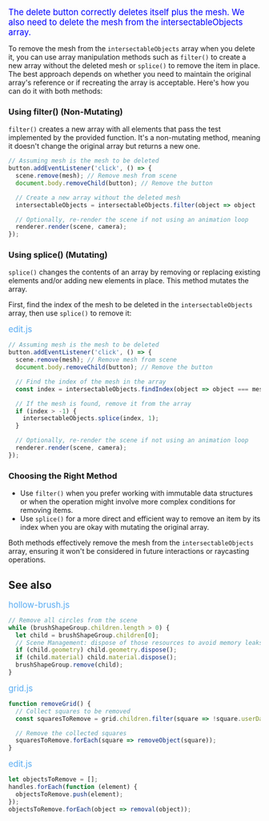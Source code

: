<span style="color:blue;font-size:larger;">The delete button correctly deletes itself plus the mesh.  We also need to delete the mesh from the intersectableObjects array.</span>

To remove the mesh from the `intersectableObjects` array when you delete it, you can use array manipulation methods such as `filter()` to create a new array without the deleted mesh or `splice()` to remove the item in place. The best approach depends on whether you need to maintain the original array's reference or if recreating the array is acceptable. Here's how you can do it with both methods:

### Using filter() (Non-Mutating)

`filter()` creates a new array with all elements that pass the test implemented by the provided function. It's a non-mutating method, meaning it doesn't change the original array but returns a new one.

```javascript
// Assuming mesh is the mesh to be deleted
button.addEventListener('click', () => {
  scene.remove(mesh); // Remove mesh from scene
  document.body.removeChild(button); // Remove the button

  // Create a new array without the deleted mesh
  intersectableObjects = intersectableObjects.filter(object => object !== mesh);

  // Optionally, re-render the scene if not using an animation loop
  renderer.render(scene, camera);
});
```

### Using splice() (Mutating)

`splice()` changes the contents of an array by removing or replacing existing elements and/or adding new elements in place. This method mutates the array.

First, find the index of the mesh to be deleted in the `intersectableObjects` array, then use `splice()` to remove it:

<span style="color:#59acf3;font-size:larger;">edit.js</span>

```javascript
// Assuming mesh is the mesh to be deleted
button.addEventListener('click', () => {
  scene.remove(mesh); // Remove mesh from scene
  document.body.removeChild(button); // Remove the button

  // Find the index of the mesh in the array
  const index = intersectableObjects.findIndex(object => object === mesh);

  // If the mesh is found, remove it from the array
  if (index > -1) {
    intersectableObjects.splice(index, 1);
  }

  // Optionally, re-render the scene if not using an animation loop
  renderer.render(scene, camera);
});
```

### Choosing the Right Method

- Use `filter()` when you prefer working with immutable data structures or when the operation might involve more complex conditions for removing items.
- Use `splice()` for a more direct and efficient way to remove an item by its index when you are okay with mutating the original array.

Both methods effectively remove the mesh from the `intersectableObjects` array, ensuring it won't be considered in future interactions or raycasting operations.

## See also

<span style="color:#59acf3;font-size:larger;">hollow-brush.js</span>

```js
// Remove all circles from the scene
while (brushShapeGroup.children.length > 0) {
  let child = brushShapeGroup.children[0];
  // Scene Management: dispose of those resources to avoid memory leaks
  if (child.geometry) child.geometry.dispose();
  if (child.material) child.material.dispose();
  brushShapeGroup.remove(child);
}
```

<span style="color:#59acf3;font-size:larger;">grid.js</span>

```js
function removeGrid() {
  // Collect squares to be removed
  const squaresToRemove = grid.children.filter(square => !square.userData.colored);

  // Remove the collected squares
  squaresToRemove.forEach(square => removeObject(square));
}
```

<span style="color:#59acf3;font-size:larger;">edit.js</span>

```js
let objectsToRemove = [];
handles.forEach(function (element) {
  objectsToRemove.push(element);
});
objectsToRemove.forEach(object => removal(object));
```

<br>
